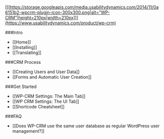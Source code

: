 [[[https://storage.googleapis.com/media.usabilitydynamics.com/2014/11/0a6151b2-wpcrm-plugin-icon-300x300.png|alt="WP-CRM"|height=210px|width=210px]]](https://www.usabilitydynamics.com/product/wp-crm)

###Intro
* [[Home]]
* [[Installing]]
* [[Translating]]

###CRM Process
* [[Creating Users and User Data]]
* [[Forms and Automatic User Creation]]

###Get Started
* [[WP-CRM Settings: The Main Tab]]
* [[WP CRM Settings: The UI Tab]]
* [[Shortcode Cheatsheet]]

###FAQ
* [[Does WP-CRM use the same user database as regular WordPress user management?]]